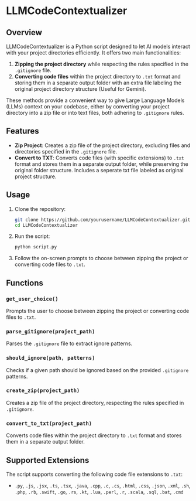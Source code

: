 # LLMCodeContextualizer

## Overview
LLMCodeContextualizer is a Python script designed to let AI models interact with your project directories efficiently. It offers two main functionalities:

1. **Zipping the project directory** while respecting the rules specified in the `.gitignore` file.
2. **Converting code files** within the project directory to `.txt` format and storing them in a separate output folder with an extra file labeling the original project directory structure (Useful for Gemini).

These methods provide a convenient way to give Large Language Models (LLMs) context on your codebase, either by converting your project directory into a zip file or into text files, both adhering to `.gitignore` rules.

## Features

- **Zip Project**: Creates a zip file of the project directory, excluding files and directories specified in the `.gitignore` file.
- **Convert to TXT**: Converts code files (with specific extensions) to `.txt` format and stores them in a separate output folder, while preserving the original folder structure. Includes a seperate txt file labeled as original project structure.

## Usage

1. Clone the repository:
    ```bash
    git clone https://github.com/yourusername/LLMCodeContextualizer.git
    cd LLMCodeContextualizer
    ```

2. Run the script:
    ```bash
    python script.py
    ```

3. Follow the on-screen prompts to choose between zipping the project or converting code files to `.txt`.

## Functions

### `get_user_choice()`
Prompts the user to choose between zipping the project or converting code files to `.txt`.

### `parse_gitignore(project_path)`
Parses the `.gitignore` file to extract ignore patterns.

### `should_ignore(path, patterns)`
Checks if a given path should be ignored based on the provided `.gitignore` patterns.

### `create_zip(project_path)`
Creates a zip file of the project directory, respecting the rules specified in `.gitignore`.

### `convert_to_txt(project_path)`
Converts code files within the project directory to `.txt` format and stores them in a separate output folder.

## Supported Extensions

The script supports converting the following code file extensions to `.txt`:
- `.py`, `.js`, `.jsx`, `.ts`, `.tsx`, `.java`, `.cpp`, `.c`, `.cs`, `.html`, `.css`, `.json`, `.xml`, `.sh`, `.php`, `.rb`, `.swift`, `.go`, `.rs`, `.kt`, `.lua`, `.perl`, `.r`, `.scala`, `.sql`, `.bat`, `.cmd`